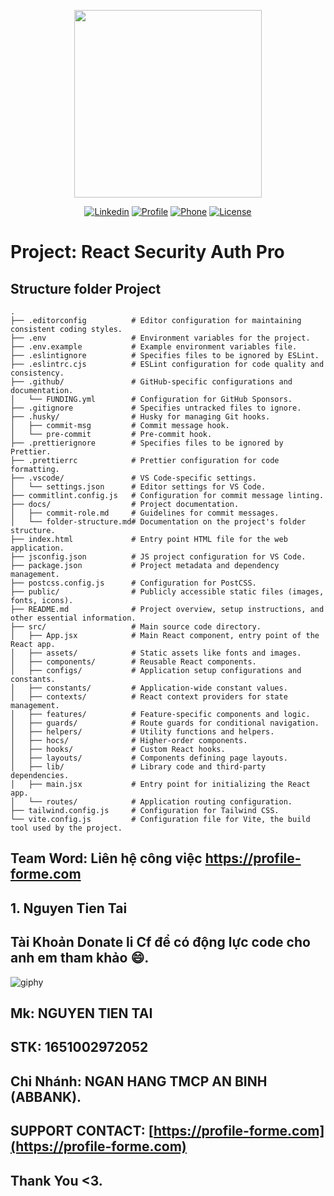 <p align="center"><a href="https://profile-forme.com/" target="_blank"><img src="https://res.cloudinary.com/ecommerce2021/image/upload/v1659065987/avatar/logo_begsn1.png" width="300"></a></p>

<p align="center">
<a href="https://www.linkedin.com/in/tai-nguyen-tien-787545213/"><img src="https://img.icons8.com/color/48/000000/linkedin-circled--v1.png" alt="Linkedin"></a>
<a href="https://profile-forme.surge.sh"><img src="https://img.icons8.com/color/48/000000/internet--v1.png" alt="Profile"></a>
<a href="tel:0798805741"><img src="https://img.icons8.com/color/48/000000/apple-phone.png" alt="Phone"></a>
<a href = "mailto:nguyentientai10@gmail.com"><img src="https://img.icons8.com/fluency/48/000000/send-mass-email.png" alt="License"></a>
</p>

# Project: React Security Auth Pro

## Structure folder Project

```
.
├── .editorconfig          # Editor configuration for maintaining consistent coding styles.
├── .env                   # Environment variables for the project.
├── .env.example           # Example environment variables file.
├── .eslintignore          # Specifies files to be ignored by ESLint.
├── .eslintrc.cjs          # ESLint configuration for code quality and consistency.
├── .github/               # GitHub-specific configurations and documentation.
│   └── FUNDING.yml        # Configuration for GitHub Sponsors.
├── .gitignore             # Specifies untracked files to ignore.
├── .husky/                # Husky for managing Git hooks.
│   ├── commit-msg         # Commit message hook.
│   └── pre-commit         # Pre-commit hook.
├── .prettierignore        # Specifies files to be ignored by Prettier.
├── .prettierrc            # Prettier configuration for code formatting.
├── .vscode/               # VS Code-specific settings.
│   └── settings.json      # Editor settings for VS Code.
├── commitlint.config.js   # Configuration for commit message linting.
├── docs/                  # Project documentation.
│   ├── commit-role.md     # Guidelines for commit messages.
│   └── folder-structure.md# Documentation on the project's folder structure.
├── index.html             # Entry point HTML file for the web application.
├── jsconfig.json          # JS project configuration for VS Code.
├── package.json           # Project metadata and dependency management.
├── postcss.config.js      # Configuration for PostCSS.
├── public/                # Publicly accessible static files (images, fonts, icons).
├── README.md              # Project overview, setup instructions, and other essential information.
├── src/                   # Main source code directory.
│   ├── App.jsx            # Main React component, entry point of the React app.
│   ├── assets/            # Static assets like fonts and images.
│   ├── components/        # Reusable React components.
│   ├── configs/           # Application setup configurations and constants.
│   ├── constants/         # Application-wide constant values.
│   ├── contexts/          # React context providers for state management.
│   ├── features/          # Feature-specific components and logic.
│   ├── guards/            # Route guards for conditional navigation.
│   ├── helpers/           # Utility functions and helpers.
│   ├── hocs/              # Higher-order components.
│   ├── hooks/             # Custom React hooks.
│   ├── layouts/           # Components defining page layouts.
│   ├── lib/               # Library code and third-party dependencies.
│   ├── main.jsx           # Entry point for initializing the React app.
│   └── routes/            # Application routing configuration.
├── tailwind.config.js     # Configuration for Tailwind CSS.
└── vite.config.js         # Configuration file for Vite, the build tool used by the project.

```

## Team Word: Liên hệ công việc https://profile-forme.com

## 1. Nguyen Tien Tai

## Tài Khoản Donate li Cf để có động lực code cho anh em tham khảo 😄.

![giphy](https://3.bp.blogspot.com/-SzGvXn2sTmw/V6k-90GH3ZI/AAAAAAAAIsk/Q678Pil-0kITLPa3fD--JkNdnJVKi_BygCLcB/s1600/cf10-fbc08%2B%25281%2529.gif)

## Mk: NGUYEN TIEN TAI

## STK: 1651002972052

## Chi Nhánh: NGAN HANG TMCP AN BINH (ABBANK).

## SUPPORT CONTACT: [https://profile-forme.com](https://profile-forme.com)

## Thank You <3.
